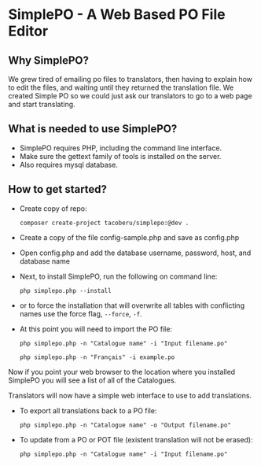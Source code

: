 SimplePO - A Web Based PO File Editor
=====================================


## Why SimplePO?

We grew tired of emailing po files to translators, then having to explain
how to edit the files, and waiting until they returned the translation file.
We created Simple PO so we could just ask our translators to go to a web page
and start translating.


## What is needed to use SimplePO?

- SimplePO requires PHP, including the command line interface.
- Make sure the gettext family of tools is installed on the server.
- Also requires mysql database.


## How to get started?

- Create copy of repo: 

    `composer create-project tacoberu/simplepo:@dev .`

- Create a copy of the file config-sample.php and save as config.php

- Open config.php and add the database username, password, host, and database name

- Next, to install SimplePO, run the following on command line:

    `php simplepo.php --install`

- or to force the installation that will overwrite all tables with conflicting names use the force flag, `--force`, `-f`.

- At this point you will need to import the PO file:

    `php simplepo.php -n "Catalogue name" -i "Input filename.po"`

    `php simplepo.php -n "Français" -i example.po`


Now if you point your web browser to the location where you installed SimplePO
you will see a list of all of the Catalogues.

Translators will now have a simple web interface to use to add translations.

- To export all translations back to a PO file:

    `php simplepo.php -n "Catalogue name" -o "Output filename.po"`

- To update from a PO or POT file (existent translation will not be erased):

    `php simplepo.php -n "Catalogue name" -i "Input filename.po"`

